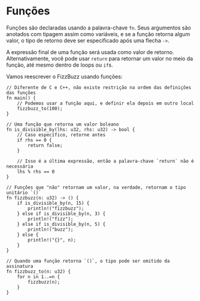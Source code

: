 # Funções

Funções são declaradas usando a palavra-chave `fn`. Seus argumentos são anotados com tipagem assim como variáveis, e se a função retorna algum valor, o tipo de retorno deve ser especificado após uma flecha `->`.

A expressão final de uma função será usada como valor de retorno. Alternativamente, você pode usar `return` para retornar um valor no meio da função, até mesmo dentro de loops ou `if`s.

Vamos reescrever o FizzBuzz usando funções:

```rust,editable
// Diferente de C e C++, não existe restrição na ordem das definições das funções
fn main() {
    // Podemos usar a função aqui, e definir ela depois em outro local
    fizzbuzz_to(100);
}

// Uma função que retorna um valor boleano
fn is_divisible_by(lhs: u32, rhs: u32) -> bool {
    // Caso específico, retorne antes
    if rhs == 0 {
        return false;
    }

    // Isso é a última expressão, então a palavra-chave `return` não é necessária
    lhs % rhs == 0
}

// Funções que "não" retornam um valor, na verdade, retornam o tipo unitário `()`
fn fizzbuzz(n: u32) -> () {
    if is_divisible_by(n, 15) {
        println!("fizzbuzz");
    } else if is_divisible_by(n, 3) {
        println!("fizz");
    } else if is_divisible_by(n, 5) {
        println!("buzz");
    } else {
        println!("{}", n);
    }
}

// Quando uma função retorna `()`, o tipo pode ser omitido da assinatura
fn fizzbuzz_to(n: u32) {
    for n in 1..=n {
        fizzbuzz(n);
    }
}
```
